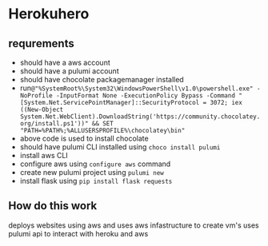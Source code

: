 # Herokuhero


## requrements
- should have a aws account
- should have a pulumi account
- should have chocolate packagemanager installed 
- run`@"%SystemRoot%\System32\WindowsPowerShell\v1.0\powershell.exe" -NoProfile -InputFormat None -ExecutionPolicy Bypass -Command "[System.Net.ServicePointManager]::SecurityProtocol = 3072; iex ((New-Object System.Net.WebClient).DownloadString('https://community.chocolatey.org/install.ps1'))" && SET "PATH=%PATH%;%ALLUSERSPROFILE%\chocolatey\bin"`
- above code is used to install chocolate
- should have pulumi CLI installed using `choco install pulumi`
- install aws CLI
- configure aws using `configure aws` command
- create new pulumi project using `pulumi new`
- install flask using `pip install flask requests` 

## How do this work

deploys websites using aws and
uses aws infastructure  to create vm's
uses pulumi api to interact with heroku and aws
